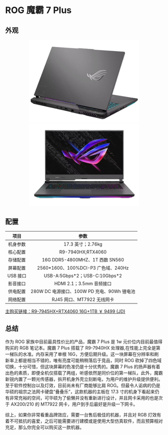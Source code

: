 # ROG 魔霸 7 Plus

## 外观

<div style="margin: 0 auto; text-align: center; width: 70%"><img src="../assets/魔霸7plus%201.png" /></div>

<div style="margin: 0 auto; text-align: center; width: 70%"><img src="../assets/魔霸7plus%202.png" /></div>

## 配置

|   项目   |                    参数                     |
| :------: | :-----------------------------------------: |
| 机身参数 |              17.3 英寸；2.76kg              |
| 核心配置 |              R9-7940HX;RTX4060              |
| 存储配置 |       16G DDR5-4800MHZ、1T 西数 SN560       |
| 屏幕配置 |    2560\*1600、100%DCI-P3 广色域、240Hz     |
| USB 接口 |       USB-A:5Gbps\*2；USB-C:10Gbps\*2       |
| 影音接口 |          HDMI 2.1；3.5mm 音频接口           |
| 供电配置 | 280W DC 电源接口、100W PD 充电、90Wh 锂电池 |
| 网络配置 |         RJ45 网口、MT7922 无线网卡          |

[主购买链接：R9-7945HX+RTX4060 16G+1TB ￥ 9499 (JD)](https://3.cn/2442l7-7)

## 总结

作为 ROG 家族中目前最具性价比的产品，魔霸 7 Plus 是 1w 元价位内目前最值得购买的 RGB 笔记本。魔霸 7 Plus 搭载了 R9-7940HX 处理器,在性能上完全是第一梯队的水准。内存采用了单根 16G，方便后期升级。这一块屏幕在分辨率和刷新率上都是相当不错的，唯有亮度可能稍稍落后于竞品，同时 ROG 砍掉了四色域切换，十分可惜，但这块屏幕的色准仍是十分优秀的。魔霸 7 Plus 的扬声器有着出色的素质，即便全机仅搭载了两组，听感依然是同价位的第一梯队，此外，魔霸新锐内置了一颗光传感器，拆开机身外壳立刻断电，为用户的维护升级提供便利。至于软件控制台以及灯效，目前尚未有厂商能够比肩 ROG。但最令人诟病的仍是华硕的祖宗之法网卡硬盘“叠叠乐”，这款机器的主板在 17.3 寸的机身下看起来仍有非常充裕的空间，可华硕为了偷懒并没有重新进行设计，并且网卡采用的也是次于 AX200/210 的 MT7922 网卡，用户到手后最好是升级一下网卡。

综上，如果你非常看重品牌效应，需要一台售后极佳的机器，并且对 RGB 灯效有着不可抵抗的喜爱，之后可能需要进行建模或是使用大型仿真软件，而且预算相对充足，那么你完全可以购买这一款机器。
